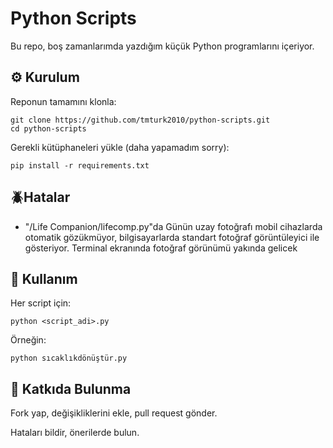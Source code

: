 # Python Scripts

Bu repo, boş zamanlarımda yazdığım küçük Python programlarını içeriyor.

## ⚙️ Kurulum

Reponun tamamını klonla:

```
git clone https://github.com/tmturk2010/python-scripts.git
cd python-scripts
```


Gerekli kütüphaneleri yükle (daha yapamadım sorry):
```
pip install -r requirements.txt
```

## 🪲Hatalar
- "/Life Companion/lifecomp.py"da Günün uzay fotoğrafı mobil cihazlarda otomatik gözükmüyor, bilgisayarlarda standart fotoğraf görüntüleyici ile gösteriyor. Terminal ekranında fotoğraf görünümü yakında gelicek
## 🚀 Kullanım

Her script için:
```
python <script_adi>.py
```
Örneğin:
```
python sıcaklıkdönüştür.py
```
## 🤝 Katkıda Bulunma

Fork yap, değişikliklerini ekle, pull request gönder.

Hataları bildir, önerilerde bulun.
